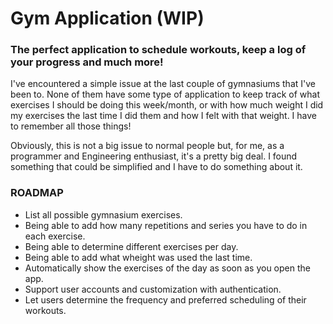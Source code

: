 # Gym Application (WIP)
### The perfect application to schedule workouts, keep a log of your progress and much more!

I've encountered a simple issue at the last couple of gymnasiums that I've been to. None of them have some type of application to keep track of what exercises I should be doing this week/month, or with how much weight I did my exercises the last time I did them and how I felt with that weight. I have to remember all those things!

Obviously, this is not a big issue to normal people but, for me, as a programmer and Engineering enthusiast, it's a pretty big deal. I found something that could be simplified and I have to do something about it.

### ROADMAP
- List all possible gymnasium exercises.
- Being able to add how many repetitions and series you have to do in each exercise.
- Being able to determine different exercises per day.
- Being able to add what wheight was used the last time.
- Automatically show the exercises of the day as soon as you open the app.
- Support user accounts and customization with authentication.
- Let users determine the frequency and preferred scheduling of their workouts.